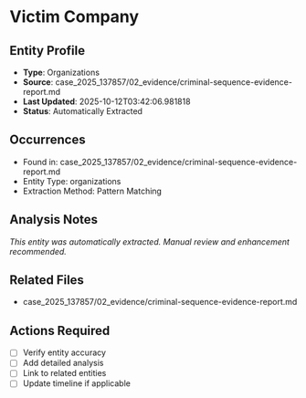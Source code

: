 # Victim Company

## Entity Profile
- **Type**: Organizations
- **Source**: case_2025_137857/02_evidence/criminal-sequence-evidence-report.md
- **Last Updated**: 2025-10-12T03:42:06.981818
- **Status**: Automatically Extracted

## Occurrences
- Found in: case_2025_137857/02_evidence/criminal-sequence-evidence-report.md
- Entity Type: organizations
- Extraction Method: Pattern Matching

## Analysis Notes
*This entity was automatically extracted. Manual review and enhancement recommended.*

## Related Files
- case_2025_137857/02_evidence/criminal-sequence-evidence-report.md

## Actions Required
- [ ] Verify entity accuracy
- [ ] Add detailed analysis
- [ ] Link to related entities
- [ ] Update timeline if applicable
